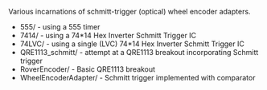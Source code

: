 Various incarnations of schmitt-trigger (optical) wheel encoder adapters.

* 555/ - using a 555 timer
* 7414/ - using a 74*14 Hex Inverter Schmitt Trigger IC
* 74LVC/ - using a single (LVC) 74*14 Hex Inverter Schmitt Trigger IC
* QRE1113_schmitt/ - attempt at a QRE1113 breakout incorporating Schmitt trigger
* RoverEncoder/ - Basic QRE1113 breakout 
* WheelEncoderAdapter/ - Schmitt trigger implemented with comparator
